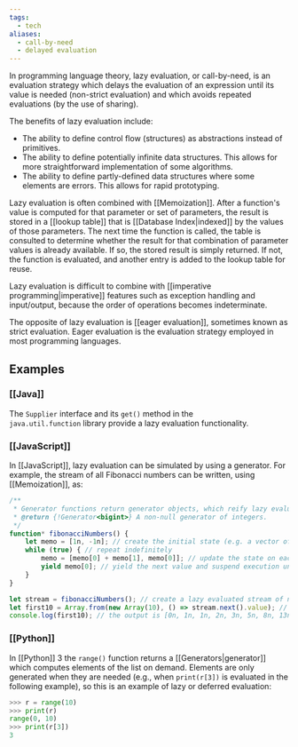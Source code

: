 ```yaml
---
tags:
  - tech
aliases:
  - call-by-need
  - delayed evaluation
---
```

In programming language theory, lazy evaluation, or call-by-need, is an evaluation strategy which delays the evaluation of an expression until its value is needed (non-strict evaluation) and which avoids repeated evaluations (by the use of sharing).

The benefits of lazy evaluation include:
- The ability to define control flow (structures) as abstractions instead of primitives.
- The ability to define potentially infinite data structures. This allows for more straightforward implementation of some algorithms.
- The ability to define partly-defined data structures where some elements are errors. This allows for rapid prototyping.

Lazy evaluation is often combined with [[Memoization]].
After a function's value is computed for that parameter or set of parameters, the result is stored in a [[lookup table]] that is [[Database Index|indexed]] by the values of those parameters. 
The next time the function is called, the table is consulted to determine whether the result for that combination of parameter values is already available.
If so, the stored result is simply returned.
If not, the function is evaluated, and another entry is added to the lookup table for reuse.

Lazy evaluation is difficult to combine with [[imperative programming|imperative]] features such as exception handling and input/output, because the order of operations becomes indeterminate.

The opposite of lazy evaluation is [[eager evaluation]], sometimes known as strict evaluation. 
Eager evaluation is the evaluation strategy employed in most programming languages.

## Examples
### [[Java]]
The `Supplier` interface and its `get()` method in the `java.util.function` library provide a lazy evaluation functionality.

### [[JavaScript]]
In [[JavaScript]], lazy evaluation can be simulated by using a generator.
For example, the stream of all Fibonacci numbers can be written, using [[Memoization]], as:
```javascript
/**
 * Generator functions return generator objects, which reify lazy evaluation.
 * @return {!Generator<bigint>} A non-null generator of integers.
 */
function* fibonacciNumbers() {
    let memo = [1n, -1n]; // create the initial state (e.g. a vector of "negafibonacci" numbers)
    while (true) { // repeat indefinitely
        memo = [memo[0] + memo[1], memo[0]]; // update the state on each evaluation
        yield memo[0]; // yield the next value and suspend execution until resumed
    }
}

let stream = fibonacciNumbers(); // create a lazy evaluated stream of numbers
let first10 = Array.from(new Array(10), () => stream.next().value); // evaluate only the first 10 numbers
console.log(first10); // the output is [0n, 1n, 1n, 2n, 3n, 5n, 8n, 13n, 21n, 34n]
```

### [[Python]]
In [[Python]] 3 the `range()` function returns a [[Generators|generator]] which computes elements of the list on demand.
Elements are only generated when they are needed (e.g., when `print(r[3])` is evaluated in the following example), so this is an example of lazy or deferred evaluation:
```python repl
>>> r = range(10)
>>> print(r)
range(0, 10)
>>> print(r[3])
3
```
